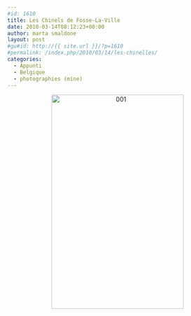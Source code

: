 ```yaml
---
#id: 1610
title: Les Chinels de Fosse-La-Ville
date: 2010-03-14T08:12:23+00:00
author: marta smaldone
layout: post
#gu#id: http://{{ site.url }}/?p=1610
#permalink: /index.php/2010/03/14/les-chinelles/
categories:
  - Appunti
  - Belgique
  - photographies (mine)
---
```

<p style="text-align: center;">
  <a href="{{ site.url }}/images/uploads/2011/07/001.jpg"><img class="aligncenter size-full wp-image-1611" title="001" src="{{ site.url }}/images/uploads/2011/07/001.jpg" alt="001" width="302" height="490" srcset="{{ site.url }}/images/uploads/2011/07/001.jpg 335w, {{ site.url }}/images/uploads/2011/07/001-185x300.jpg 185w" sizes="(max-width: 302px) 100vw, 302px" /></a>
</p>